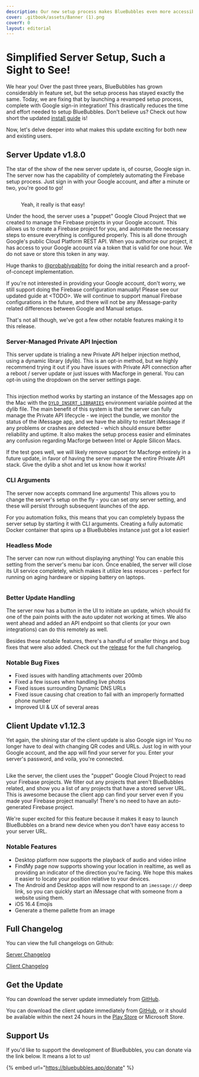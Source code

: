 ```yaml
---
description: Our new setup process makes BlueBubbles even more accessible for users
cover: .gitbook/assets/Banner (1).png
coverY: 0
layout: editorial
---
```


# Simplified Server Setup, Such a Sight to See!

We hear you! Over the past three years, BlueBubbles has grown considerably in feature set, but the setup process has stayed exactly the same. Today, we are fixing that by launching a revamped setup process, complete with Google sign-in integration! This drastically reduces the time and effort needed to setup BlueBubbles. Don't believe us? Check out how short the updated [install guide](https://bluebubbles.app/install) is!

Now, let's delve deeper into what makes this update exciting for both new and existing users.

## Server Update v1.8.0

The star of the show of the new server update is, of course, Google sign in. The server now has the capability of completely automating the Firebase setup process. Just sign in with your Google account, and after a minute or two, you're good to go!

<figure><img src=".gitbook/assets/Google Login" alt=""><figcaption><p>Yeah, it really is that easy!</p></figcaption></figure>

Under the hood, the server uses a "puppet" Google Cloud Project that we created to manage the Firebase projects in your Google account. This allows us to create a Firebase project for you, and automate the necessary steps to ensure everything is configured properly. This is all done through Google's public Cloud Platform REST API. When you authorize our project, it has access to your Google account via a token that is valid for one hour. We do not save or store this token in any way.

Huge thanks to [@probablypablito](https://github.com/probablypablito) for doing the initial research and a proof-of-concept implementation.

If you're not interested in providing your Google account, don't worry, we still support doing the Firebase configuration manually! Please see our updated guide at \<TODO>. We will continue to support manual Firebase configurations in the future, and there will not be any iMessage-parity related differences between Google and Manual setups.

That's not all though, we've got a few other notable features making it to this release.

### Server-Managed Private API Injection

This server update is trialing a new Private API helper injection method, using a dynamic library (dylib). This is an opt-in method, but we highly recommend trying it out if you have issues with Private API connection after a reboot / server update or just issues with Macforge in general. You can opt-in using the dropdown on the server settings page.

<figure><img src=".gitbook/assets/image (1).png" alt=""><figcaption></figcaption></figure>

This injection method works by starting an instance of the Messages app on the Mac with the [`DYLD_INSERT_LIBRARIES`](https://blog.timac.org/2012/1218-simple-code-injection-using-dyld\_insert\_libraries/) environment variable pointed at the dylib file. The main benefit of this system is that the server can fully manage the Private API lifecycle - we inject the bundle, we monitor the status of the iMessage app, and we have the ability to restart iMessage if any problems or crashes are detected - which should ensure better reliability and uptime. It also makes the setup process easier and eliminates any confusion regarding Macforge between Intel or Apple Silicon Macs.

If the test goes well, we will likely remove support for Macforge entirely in a future update, in favor of having the server manage the entire Private API stack. Give the dylib a shot and let us know how it works!

### CLI Arguments

The server now accepts command line arguments! This allows you to change the server's setup on the fly - you can set _any_ server setting, and these will persist through subsequent launches of the app.

For you automation folks, this means that you can completely bypass the server setup by starting it with CLI arguments. Creating a fully automatic Docker container that spins up a BlueBubbles instance just got a lot easier!

### Headless Mode

The server can now run without displaying anything! You can enable this setting from the server's menu bar icon. Once enabled, the server will close its UI service completely, which makes it utilize less resources - perfect for running on aging hardware or sipping battery on laptops.

<figure><img src=".gitbook/assets/Headless Mode" alt=""><figcaption></figcaption></figure>

### Better Update Handling

The server now has a button in the UI to initiate an update, which should fix one of the pain points with the auto updater not working at times. We also went ahead and added an API endpoint so that clients (or your own integrations) can do this remotely as well.

Besides these notable features, there's a handful of smaller things and bug fixes that were also added. Check out the [release](https://github.com/BlueBubblesApp/bluebubbles-server/releases/tag/v1.8.0) for the full changelog.

### Notable Bug Fixes

* Fixed issues with handling attachments over 200mb
* Fixed a few issues when handling live photos
* Fixed issues surrounding Dynamic DNS URLs
* Fixed issue causing chat creation to fail with an improperly formatted phone number
* Improved UI & UX of several areas

## Client Update v1.12.3

Yet again, the shining star of the client update is also Google sign in! You no longer have to deal with changing QR codes and URLs. Just log in with your Google account, and the app will find your server for you. Enter your server's password, and voila, you're connected.

<figure><img src=".gitbook/assets/image (1) (1).png" alt=""><figcaption></figcaption></figure>

Like the server, the client uses the "puppet" Google Cloud Project to read your Firebase projects. We filter out any projects that aren't BlueBubbles related, and show you a list of any projects that have a stored server URL. This is awesome because the client app can find your server even if you made your Firebase project manually! There's no need to have an auto-generated Firebase project.

We're super excited for this feature because it makes it easy to launch BlueBubbles on a brand new device when you don't have easy access to your server URL.

### Notable Features

* Desktop platform now supports the playback of audio and video inline
* FindMy page now supports showing your location in realtime, as well as providing an indicator of the direction you're facing. We hope this makes it easier to locate your position relative to your devices.
* The Android and Desktop apps will now respond to an `imessage://` deep link, so you can quickly start an iMessage chat with someone from a website using them.
* iOS 16.4 Emojis
* Generate a theme pallette from an image

## Full Changelog

You can view the full changelogs on Github:

[Server Changelog](https://github.com/BlueBubblesApp/bluebubbles-server/releases/tag/v1.8.0)

[Client Changelog](https://github.com/BlueBubblesApp/bluebubbles-app/releases/tag/v1.12.3%2B57)

## Get the Update

You can download the server update immediately from [GitHub](https://github.com/BlueBubblesApp/bluebubbles-server/releases/tag/v1.8.0).

You can download the client update immediately from [GitHub](https://github.com/BlueBubblesApp/bluebubbles-app/releases/tag/v1.12.3%2B57), or it should be available within the next 24 hours in the [Play Store](https://play.google.com/store/apps/details?id=com.bluebubbles.messaging\&hl=en\_US\&gl=US) or Microsoft Store.

## Support Us

If you'd like to support the development of BlueBubbles, you can donate via the link below. It means a lot to us!

{% embed url="https://bluebubbles.app/donate" %}

